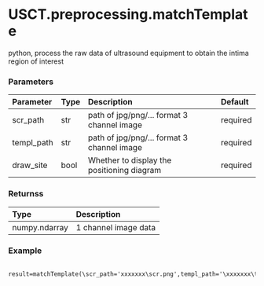 # USCT.preprocessing.matchTemplate

python, process the raw data of ultrasound equipment to obtain the intima region of interest

### Parameters
| Parameter | Type | Description |  Default  |
|:----------|:-----|:------------|:----------|
|scr_path|str|path of jpg/png/... format 3 channel image|required|
|templ_path|str|path of jpg/png/... format 3 channel image|required|
|draw_site|bool|Whether to display the positioning diagram|required|

### Returnss
| Type | Description |
|:-----|:------------|
|numpy.ndarray| 1 channel image data|

### Example

```http

result=matchTemplate(\scr_path='xxxxxxx\scr.png',templ_path='\xxxxxxx\template.png',draw_site=False)

```

